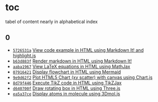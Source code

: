 # toc
tabel of content nearly in alphabetical index


## 0
+ [`5726531a`](https://rawcdn.githack.com/dudung/html-js-libs/5726531a/src/0000.html) [View code example in HTML using Markdown It! and highlight.js](0000.html)  [](https://rawcdn.githack.com/dudung/html-js-libs/e3878725cb83c63fcdd616f684f9047f9a47eadb/src/0000.html) 
+ [`b63d883f`](https://rawcdn.githack.com/dudung/html-js-libs/b63d883f/src/0001.html) [Render markdown in HTML using Markdown It!](0001.html)
+ [`aaba1967`](https://rawcdn.githack.com/dudung/html-js-libs/aaba1967/src/0002.html) [View LaTeX equations in HTML using MathJax](0002.html)
+ [`07916421`](https://rawcdn.githack.com/dudung/html-js-libs/07916421/src/0003.html) [Display flowchart in HTML using Mermaid](0003.html)
+ [`9e9d62f2`](https://rawcdn.githack.com/dudung/html-js-libs/9e9d62f2/src/0004.html) [Plot HTML5 Chart (xy scatter) with canvas using Chart.js](0004.html)
+ [`8d79f446`](https://rawcdn.githack.com/dudung/html-js-libs/8d79f446/src/0005.html) [Execute TikZ code in HTML using TikZJax](0005.html)
+ [`d640700f`](https://rawcdn.githack.com/dudung/html-js-libs/d640700f/src/0006.html) [Draw  rotating box in HTML using Three.js](0006.html)
+ [`ea5a37ce`](https://rawcdn.githack.com/dudung/html-js-libs/ea5a37ce/src/0007.html) [Display atoms in molecule using 3Dmol.js](0007.html)
